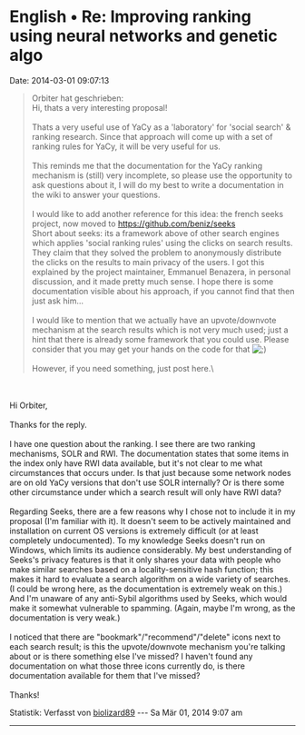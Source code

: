English • Re: Improving ranking using neural networks and genetic algo
======================================================================

Date: 2014-03-01 09:07:13

> <div>
>
> Orbiter hat geschrieben:\
> Hi, thats a very interesting proposal!\
> \
> Thats a very useful use of YaCy as a \'laboratory\' for \'social
> search\' & ranking research. Since that approach will come up with a
> set of ranking rules for YaCy, it will be very useful for us.\
> \
> This reminds me that the documentation for the YaCy ranking mechanism
> is (still) very incomplete, so please use the opportunity to ask
> questions about it, I will do my best to write a documentation in the
> wiki to answer your questions.\
> \
> I would like to add another reference for this idea: the french seeks
> project, now moved to <https://github.com/beniz/seeks>\
> Short about seeks: its a framework above of other search engines which
> applies \'social ranking rules\' using the clicks on search results.
> They claim that they solved the problem to anonymously distribute the
> clicks on the results to main privacy of the users. I got this
> explained by the project maintainer, Emmanuel Benazera, in personal
> discussion, and it made pretty much sense. I hope there is some
> documentation visible about his approach, if you cannot find that then
> just ask him\...\
> \
> I would like to mention that we actually have an upvote/downvote
> mechanism at the search results which is not very much used; just a
> hint that there is already some framework that you could use. Please
> consider that you may get your hands on the code for that
> ![;)](http://forum.yacy-websuche.de/images/smilies/icon_e_wink.gif "Wink")\
> \
> However, if you need something, just post here.\
>
> </div>

\
\
Hi Orbiter,\
\
Thanks for the reply.\
\
I have one question about the ranking. I see there are two ranking
mechanisms, SOLR and RWI. The documentation states that some items in
the index only have RWI data available, but it\'s not clear to me what
circumstances that occurs under. Is that just because some network nodes
are on old YaCy versions that don\'t use SOLR internally? Or is there
some other circumstance under which a search result will only have RWI
data?\
\
Regarding Seeks, there are a few reasons why I chose not to include it
in my proposal (I\'m familiar with it). It doesn\'t seem to be actively
maintained and installation on current OS versions is extremely
difficult (or at least completely undocumented). To my knowledge Seeks
doesn\'t run on Windows, which limits its audience considerably. My best
understanding of Seeks\'s privacy features is that it only shares your
data with people who make similar searches based on a locality-sensitive
hash function; this makes it hard to evaluate a search algorithm on a
wide variety of searches. (I could be wrong here, as the documentation
is extremely weak on this.) And I\'m unaware of any anti-Sybil
algorithms used by Seeks, which would make it somewhat vulnerable to
spamming. (Again, maybe I\'m wrong, as the documentation is very weak.)\
\
I noticed that there are \"bookmark\"/\"recommend\"/\"delete\" icons
next to each search result; is this the upvote/downvote mechanism
you\'re talking about or is there something else I\'ve missed? I
haven\'t found any documentation on what those three icons currently do,
is there documentation available for them that I\'ve missed?\
\
Thanks!

Statistik: Verfasst von
[biolizard89](http://forum.yacy-websuche.de/memberlist.php?mode=viewprofile&u=8861)
--- Sa Mär 01, 2014 9:07 am

------------------------------------------------------------------------
